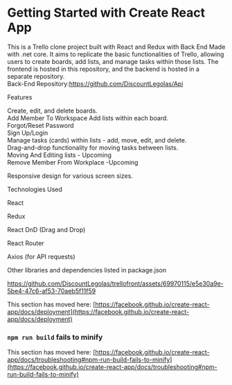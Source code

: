 # Getting Started with Create React App

This is a Trello clone project built with React and Redux with Back End Made with .net core. It aims to replicate the basic functionalities of Trello, allowing users to create boards, add lists, and manage tasks within those lists. The frontend is hosted in this repository, and the backend is hosted in a separate repository.  
Back-End Repository:https://github.com/DiscountLegolas/Api


Features

Create, edit, and delete boards.  
Add Member To Workspace 
Add lists within each board.  
Forgot/Reset Password  
Sign Up/Login  
Manage tasks (cards) within lists - add, move, edit, and delete.  
Drag-and-drop functionality for moving tasks between lists.  
Moving And Editing lists - Upcoming   
Remove Member From Workplace -Upcoming  

Responsive design for various screen sizes.  


Technologies Used  

React  

Redux  

React DnD (Drag and Drop)  

React Router  

Axios (for API requests)  

Other libraries and dependencies listed in package.json  






https://github.com/DiscountLegolas/trellofront/assets/69970115/e5e30a9e-5be4-47c6-af53-70aeb5f11f59  



This section has moved here: [https://facebook.github.io/create-react-app/docs/deployment](https://facebook.github.io/create-react-app/docs/deployment)

### `npm run build` fails to minify

This section has moved here: [https://facebook.github.io/create-react-app/docs/troubleshooting#npm-run-build-fails-to-minify](https://facebook.github.io/create-react-app/docs/troubleshooting#npm-run-build-fails-to-minify)
